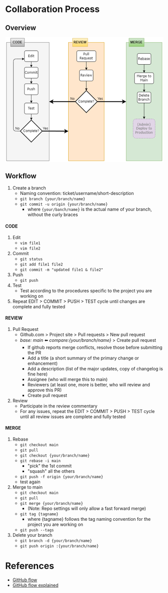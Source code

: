 
# Collaboration Process
## Overview
![Git Workflow](https://github.com/andylytical/stackedit/blob/main/Git%20Workflow.png)
## Workflow
1. Create a branch
    * Naming convention: ticket/username/short-description
    * `git branch {your/branch/name}`
    * `git commit -u origin {your/branch/name}`
      * where `{your/banch/name}` is the actual name of your branch, without the curly braces
#### CODE
1. Edit
   * `vim file1`
   * `vim file2`
1. Commit
   * `git status`
   * `git add file1 file2`
   * `git commit -m "updated file1 & file2"`
1. Push
   * `git push`
1. Test
   * Test according to the procedures specific to the project you are working on
1. Repeat EDIT > COMMIT > PUSH > TEST cycle until changes are complete and fully tested
#### REVIEW
1. Pull Request
   * Github.com > Project site > Pull requests > New pull request
   * *base: main* :arrow_left: *compare:{your/branch/name}* > Create pull request
     * If github reports merge conflicts, resolve those before submitting the PR
     * Add a title (a short summary of the primary change or enhancement)
     * Add a description (list of the major updates, copy of changelog is fine here)
     * Assignee (who will merge this to main)
     * Reviewers (at least one, more is better, who will review and approve this PR)
     * Create pull request
1. Review
   * Participate in the review commentary
   * For any issues, repeat the EDIT > COMMIT > PUSH > TEST cycle until all review issues are complete and fully tested
#### MERGE
1. Rebase
   * `git checkout main`
   * `git pull`
   * `git checkout {your/branch/name}`
   * `git rebase -i main`
     * "pick" the 1st commit
     * "squash" all the others
   * `git push -f origin {your/branch/name}`
   * test again
1. Merge to main
   * `git checkout main`
   * `git pull`
   * `git merge {your/branch/name}`
     * (Note: Repo settings will only allow a fast forward merge)
   * `git tag {tagname}`
     * where {tagname} follows the tag naming convention for the project you are working on
   * `git push --tags`
1. Delete your branch
   * `git branch -d {your/branch/name}`
   * `git push origin :{your/branch/name}`

# References
* [GitHub flow](https://docs.github.com/en/get-started/using-github/github-flow)
* [GitHub flow explained](https://scottchacon.com/2011/08/31/github-flow/)
<!--stackedit_data:
eyJoaXN0b3J5IjpbLTQxNTMyMzUxMyw3OTYzODQ2OTEsLTE1Mz
kyNTA1NDEsMTMwNzM0NDU1NiwtMTQxMTA4MjkyOCwtNTUyNDg1
NDUzLDM4OTgzNjM1MSwyMDM4ODQ0MjIwLC05NzczMjIyMDMsLT
E2MzUwNjgwMTcsMjkxNDI3MDcxLDU0MzExNjc1NSwtMzc5NTQz
MTk0LC0yMDg4NzQ2NjEyLC0zMzI0NTUzNjNdfQ==
-->
